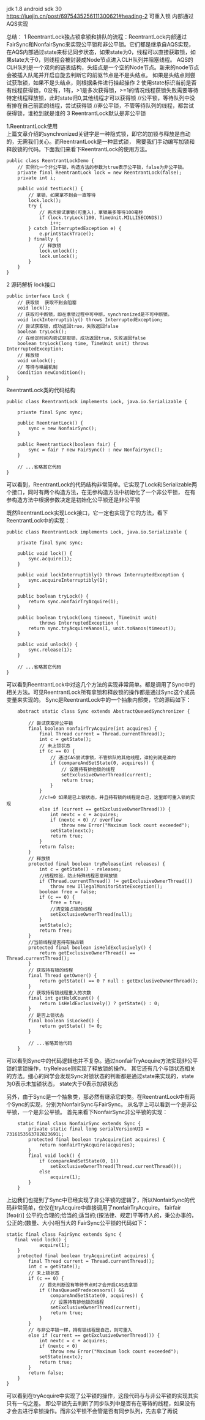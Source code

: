 jdk 1.8   android sdk 30
https://juejin.cn/post/6975435256111300621#heading-2
可重入锁  内部通过AQS实现

总结：
1 ReentrantLock独占锁拿锁和排队的流程：ReentrantLock内部通过FairSync和NonfairSync来实现公平锁和非公平锁。它们都是继承自AQS实现，
在AQS内部通过state来标记同步状态，如果state为0，线程可以直接获取锁，如果state大于0，则线程会被封装成Node节点进入CLH队列并阻塞线程。
AQS的CLH队列是一个双向的链表结构，头结点是一个空的Node节点。新来的node节点会被插入队尾并开启自旋去判断它的前驱节点是不是头结点。
如果是头结点则尝试获取锁，如果不是头结点，则根据条件进行挂起操作
2 使用state标识当前是否有线程获得锁，0没有，1有，>1是多次获得锁，>=1的情况线程获锁失败需要等待特定线程释放锁，此时state归0,其他线程才可以获得锁
//公平锁，等待队列中没有排在自己前面的线程，尝试获得锁
//非公平锁，不管等待队列的线程，都尝试获得锁，谁抢到就是谁的
3 ReentrantLock默认是非公平锁

1.ReentrantLock使用         
上篇文章介绍的synchronized关键字是一种隐式锁，即它的加锁与释放是自动的，无需我们关心。而ReentrantLock是一种显式锁，
需要我们手动编写加锁和释放锁的代码。下面我们来看下ReentrantLock的使用方法。
```
public class ReentrantLockDemo {
    // 实例化一个非公平锁，构造方法的参数为true表示公平锁，false为非公平锁。
    private final ReentrantLock lock = new ReentrantLock(false);
    private int i;

    public void testLock() {
        // 拿锁，如果拿不到会一直等待
        lock.lock();
        try {
            // 再次尝试拿锁(可重入)，拿锁最多等待100毫秒
            if (lock.tryLock(100, TimeUnit.MILLISECONDS))
                i++;
        } catch (InterruptedException e) {
            e.printStackTrace();
        } finally {
            // 释放锁
            lock.unlock(); 
            lock.unlock();
        }
    }
}
```

2 源码解析
lock接口
```
public interface Lock {
    // 获取锁  获取不到会阻塞
    void lock();
    // 获取可中断锁，即在拿锁过程中可中断，synchronized是不可中断锁。
    void lockInterruptibly() throws InterruptedException;
    // 尝试获取锁，成功返回true，失败返回false
    boolean tryLock();
    // 在给定时间内尝试获取锁，成功返回true，失败返回false
    boolean tryLock(long time, TimeUnit unit) throws InterruptedException;
    // 释放锁
    void unlock();
    // 等待与唤醒机制
    Condition newCondition();
}

```
ReentrantLock类的代码结构
```
public class ReentrantLock implements Lock, java.io.Serializable {

    private final Sync sync;
    
    public ReentrantLock() {
        sync = new NonfairSync();
    }

    public ReentrantLock(boolean fair) {
        sync = fair ? new FairSync() : new NonfairSync();
    }
    
    // ...省略其它代码
}
```
可以看到，ReentrantLock的代码结构非常简单。它实现了Lock和Serializable两个接口，同时有两个构造方法，在无参构造方法中初始化了一个非公平锁，
  在有参构造方法中根据参数决定是初始化公平锁还是非公平锁

既然ReentrantLock实现Lock接口，它一定也实现了它的方法，看下ReentrantLock中的实现：
```
public class ReentrantLock implements Lock, java.io.Serializable {

    private final Sync sync;
    
    public void lock() {
        sync.acquire(1);
    }
    
    public void lockInterruptibly() throws InterruptedException {
        sync.acquireInterruptibly(1);
    }    
    
    public boolean tryLock() {
        return sync.nonfairTryAcquire(1);
    }
    
    public boolean tryLock(long timeout, TimeUnit unit)
            throws InterruptedException {
        return sync.tryAcquireNanos(1, unit.toNanos(timeout));
    }
    
    public void unlock() {
        sync.release(1);
    }
    
    // ...省略其它代码
}
```

可以看到ReentrantLock中对这几个方法的实现非常简单。都是调用了Sync中的相关方法。可见ReentrantLock所有拿锁和释放锁的操作都是通过Sync这个成员变量来实现的。
Sync是ReentrantLock中的一个抽象内部类，它的源码如下：
```
    abstract static class Sync extends AbstractQueuedSynchronizer {

        // 尝试获取非公平锁
        final boolean nonfairTryAcquire(int acquires) {
            final Thread current = Thread.currentThread();
            int c = getState();
            // 未上锁状态
            if (c == 0) {
                // 通过CAS尝试拿锁，不管排队的其他线程，谁抢到就是谁的
                if (compareAndSetState(0, acquires)) {                    
                    // 设置持有排他锁的线程
                    setExclusiveOwnerThread(current);
                    return true;
                }
            }
            //c!=0 如果是已上锁状态，并且持有锁的线程是自己，这里即可重入锁的实现
            else if (current == getExclusiveOwnerThread()) {
                int nextc = c + acquires;
                if (nextc < 0) // overflow
                    throw new Error("Maximum lock count exceeded");
                setState(nextc);
                return true;
            }
            return false;
        }
        // 释放锁
        protected final boolean tryRelease(int releases) {
            int c = getState() - releases;
            //线程校验，防止特殊线程恶意释放锁
            if (Thread.currentThread() != getExclusiveOwnerThread())
                throw new IllegalMonitorStateException();
            boolean free = false;
            if (c == 0) {
                free = true;
                //清空独占锁的线程
                setExclusiveOwnerThread(null);
            }
            setState(c);
            return free;
        }
        //当前线程是否持有独占锁
        protected final boolean isHeldExclusively() {
            return getExclusiveOwnerThread() == Thread.currentThread();
        }
        // 获取持有锁的线程
        final Thread getOwner() {
            return getState() == 0 ? null : getExclusiveOwnerThread();
        }
        // 获取持有锁线程重入的次数
        final int getHoldCount() {
            return isHeldExclusively() ? getState() : 0;
        }
        // 是否上锁状态
        final boolean isLocked() {
            return getState() != 0;
        }

        // ...省略其他代码
    }
```
可以看到Sync中的代码逻辑也并不复杂。通过nonfairTryAcquire方法实现非公平锁的拿锁操作，tryRelease则实现了释放锁的操作。
其它还有几个与锁状态相关的方法。细心的同学会发现Sync对锁状态的判断都是通过state来实现的，state为0表示未加锁状态，
state大于0表示加锁状态

另外，由于Sync是一个抽象类，那必然有继承它的类。在ReentrantLock中有两个Sync的实现，分别为NonfairSync与FairSync。
从名字上可以看到一个是非公平锁，一个是非公平锁。
首先来看下NonfairSync非公平锁的实现：
```
    static final class NonfairSync extends Sync {
        private static final long serialVersionUID = 7316153563782823691L;
        protected final boolean tryAcquire(int acquires) {
            return nonfairTryAcquire(acquires);
        }
        final void lock() {
            if (compareAndSetState(0, 1))
                setExclusiveOwnerThread(Thread.currentThread());
            else
                acquire(1);
        }
    }
```
上边我们也提到了Sync中已经实现了非公平锁的逻辑了，所以NonfairSync的代码非常简单，仅仅在tryAcquire中直接调用了nonfairTryAcquire。
fairfair  [feə(r)]   公平的;合理的;恰当的;适当的;(按法律、规定)平等待人的，秉公办事的，公正的;(数量、大小)相当大的
FairSync公平锁的代码如下：
```
static final class FairSync extends Sync {
   final void lock() {
            acquire(1);
    }
    protected final boolean tryAcquire(int acquires) {
        final Thread current = Thread.currentThread();
        int c = getState();
        // 未上锁状态
        if (c == 0) {
            // 首先判断没有等待节点时才会开启CAS去拿锁
            if (!hasQueuedPredecessors() &&
                compareAndSetState(0, acquires)) {
                // 设置持有排他锁的线程
                setExclusiveOwnerThread(current);
                return true;
            }
        }
        // 与非公平锁一样，持有锁线程是自己，则可重入
        else if (current == getExclusiveOwnerThread()) {
            int nextc = c + acquires;
            if (nextc < 0)
                throw new Error("Maximum lock count exceeded");
            setState(nextc);
            return true;
        }
        return false;
    }
}
```

可以看到在tryAcquire中实现了公平锁的操作，这段代码与与非公平锁的实现其实只有一句之差。
即公平锁先去判断了同步队列中是否有在等待的线程，如果没有才会去进行拿锁操作。而非公平锁不会管是否有同步队列，先去拿了再说



